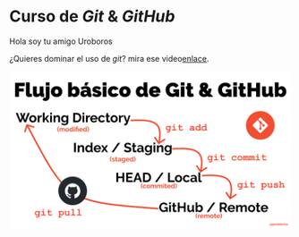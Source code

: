 # Curso de _Git_ & _GitHub_

Hola soy tu amigo Uroboros

¿Quieres dominar el uso de _git_? mira ese video[enlace](https://jonmircha.com/git).

![Flujo de Git](git-flow.png)
